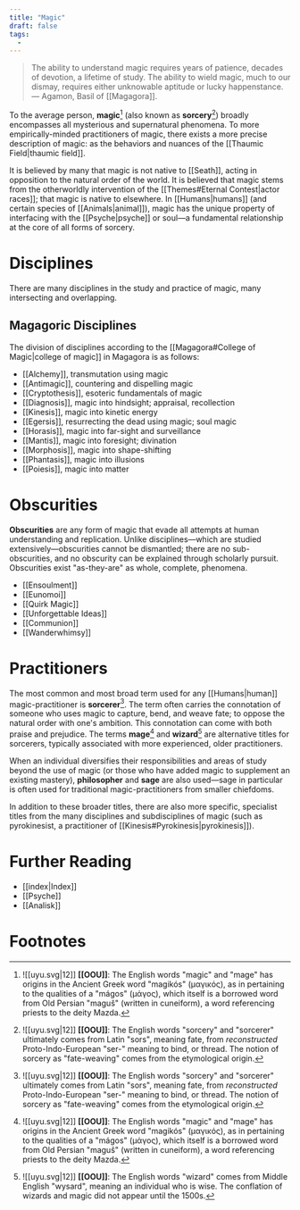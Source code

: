 ```yaml
---
title: "Magic"
draft: false
tags:
  - 
---
```


> The ability to understand magic requires years of patience, decades of devotion, a lifetime of study. The ability to wield magic, much to our dismay, requires either unknowable aptitude or lucky happenstance. — Agamon, Basil of [[Magagora]].

To the average person, **magic**[^mag] (also known as **sorcery**[^sorc]) broadly encompasses all mysterious and supernatural phenomena. To more empirically-minded practitioners of magic, there exists a more precise description of magic: as the behaviors and nuances of the [[Thaumic Field|thaumic field]].

It is believed by many that magic is not native to [[Seath]], acting in opposition to the natural order of the world. It is believed that magic stems from the otherworldly intervention of the [[Themes#Eternal Contest|actor races]]; that magic is native to elsewhere. In [[Humans|humans]] (and certain species of [[Animals|animal]]), magic has the unique property of interfacing with the [[Psyche|psyche]] or soul—a fundamental relationship at the core of all forms of sorcery. 

# Disciplines
There are many disciplines in the study and practice of magic, many intersecting and overlapping.

## Magagoric Disciplines
The division of disciplines according to the [[Magagora#College of Magic|college of magic]] in Magagora is as follows:

- [[Alchemy]], transmutation using magic
- [[Antimagic]], countering and dispelling magic
- [[Cryptothesis]], esoteric fundamentals of magic
- [[Diagnosis]], magic into hindsight; appraisal, recollection
- [[Kinesis]], magic into kinetic energy
- [[Egersis]], resurrecting the dead using magic; soul magic
- [[Horasis]], magic into far-sight and surveillance
- [[Mantis]], magic into foresight; divination
- [[Morphosis]], magic into shape-shifting
- [[Phantasis]], magic into illusions
- [[Poiesis]], magic into matter

# Obscurities
**Obscurities** are any form of magic that evade all attempts at human understanding and replication. Unlike disciplines—which are studied extensively—obscurities cannot be dismantled; there are no sub-obscurities, and no obscurity can be explained through scholarly pursuit. Obscurities exist "as-they-are" as whole, complete, phenomena.

- [[Ensoulment]]
- [[Eunomoi]]
- [[Quirk Magic]]
- [[Unforgettable Ideas]]
- [[Communion]]
- [[Wanderwhimsy]]

# Practitioners
The most common and most broad term used for any [[Humans|human]] magic-practitioner is **sorcerer**[^sorc]. The term often carries the connotation of someone who uses magic to capture, bend, and weave fate; to oppose the natural order with one's ambition. This connotation can come with both praise and prejudice. The terms  **mage**[^mag] and **wizard**[^wiz] are alternative titles for sorcerers, typically associated with more experienced, older practitioners.

When an individual diversifies their responsibilities and areas of study beyond the use of magic (or those who have added magic to supplement an existing mastery), **philosopher** and **sage** are also used—sage in particular is often used for traditional magic-practitioners from smaller chiefdoms.

In addition to these broader titles, there are also more specific, specialist titles from the many disciplines and subdisciplines of magic (such as pyrokinesist, a practitioner of [[Kinesis#Pyrokinesis|pyrokinesis]]).

# Further Reading
- [[index|Index]]
- [[Psyche]]
- [[Analisk]]

# Footnotes
[^mag]: ![[uyu.svg|12]] **[[OOU]]**: The English words "magic" and "mage" has origins in the Ancient Greek word "magikós" (μαγικός), as in pertaining to the qualities of a "mágos" (μάγος), which itself is a borrowed word from Old Persian "maguš⁠" (written in cuneiform), a word referencing priests to the deity Mazda. 

[^sorc]: ![[uyu.svg|12]] **[[OOU]]**: The English words "sorcery" and "sorcerer" ultimately comes from Latin "sors", meaning fate, from *reconstructed* Proto-Indo-European "ser-" meaning to bind, or thread. The notion of sorcery as "fate-weaving" comes from the etymological origin.

[^wiz]: ![[uyu.svg|12]] **[[OOU]]**: The English words "wizard" comes from Middle English "wysard", meaning an individual who is wise. The conflation of wizards and magic did not appear until the 1500s.